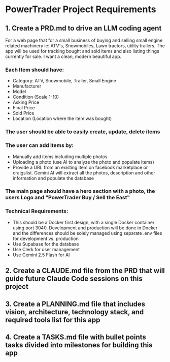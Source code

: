 # PowerTrader Project Requirements

## 1. Create a PRD.md to drive an LLM coding agent

For a web page that for a small business of buying and selling small engine related machinery ie: ATV's, Snowmobiles, Lawn tractors, utility trailers. The app will be used for tracking bought and sold items and also listing things currently for sale. I want a clean, modern beautiful app.

### Each Item should have:
- Category: ATV, Snowmobile, Trailer, Small Engine
- Manufacturer
- Model
- Condition (Scale 1-10)
- Asking Price
- Final Price
- Sold Price
- Location (Location where the item was bought)

### The user should be able to easily create, update, delete items

### The user can add items by:
- Manually add items including multiple photos
- Uploading a photo (use AI to analyze the photo and populate items)
- Provide a URL from an existing item on facebook marketplace or craigslist. Gemini AI will extract all the photos, description and other information and populate the database

### The main page should have a hero section with a photo, the users Logo and "PowerTrader Buy / Sell the East"

### Technical Requirements:
- This should be a Docker first design, with a single Docker container using port 3040. Development and production will be done in Docker and the differences should be solely managed using separate .env files for development vs. production
- Use Supabase for the database
- Use Clerk for user management
- Use Gemini 2.5 Flash for AI

## 2. Create a CLAUDE.md file from the PRD that will guide future Claude Code sessions on this project

## 3. Create a PLANNING.md file that includes vision, architecture, technology stack, and required tools list for this app

## 4. Create a TASKS.md file with bullet points tasks divided into milestones for building this app